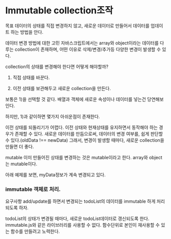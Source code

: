 # Immutable collection조작
목표
데이터의 상태를 직접 변경하지 않고, 새로운 데이터로 만들어서 데이터를 업데이트 하는 방법을 안다.

데이터 변경 방법에 대한 고민
자바스크립트에서는 array와 object이라는 데이터를 다루는 collection이 존재하며, 어떤 이유로 삭제/변경/추가등 다양한 변경이 발생할 수 있다.

collection의 상태를 변경해야 한다면 어떻게 해야할까?

1) 직접 상태를 바꾼다.

2) 이전 상태를 보관해두고 새로운 collection을 만든다.

보통은 1)을 선택할 것 같다. 배열과 객체에 새로운 속성이나 데이터를 넣는건 당연해보인다.

하지만, 1)과 같이하면 몇가지 아쉬운점이 존재한다.

이전 상태를 되돌리기가 어렵다.
이전 상태와 현재상태를 유지하면서 동작해야 하는 경우가 존재할 수 있다.
새로운 데이터를 만듬으로써, 데이터의 변경 여부를, 쉽게 판단할 수 있다.(oldData !== newData)
그래서, 변경이 발생할 때마다, 새로운 collection을 만들면 더 좋다.

mutable
이미 만들어진 상태를 변경하는 것은 mutable이라고 한다. array와 object는 mutable이다.

아래 예제를 보면, myData정보가 계속 변경되고 있다.



### immutable 객체로 처리.
요구사항
add/update를 하면서 변경되는 todoList의 데이터를 immutable 하게 처리되도록 하자.

todoList의 상태가 변경될 때마다, 새로운 todoList데이터로 갱신되도록 한다.
immutable.js와 같은 라이브러리를 사용할 수 없다.
함수단위로 본인이 재사용할 수 있는 함수를 만들려고 노력한다.